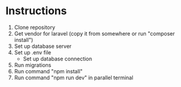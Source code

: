 # Instructions
1. Clone repository
2. Get vendor for laravel (copy it from somewhere or run "composer install")
3. Set up database server
4. Set up .env file
   - Set up database connection
5. Run migrations
6. Run command "npm install"
7. Run command "npm run dev" in parallel terminal